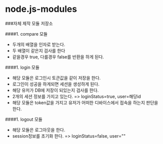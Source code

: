 # node.js-modules

###자체 제작 모듈 저장소

####1. compare 모듈
 - 두개의 배열을 인자로 받는다.
 - 두 배열이 같은지 검사를 한다
 - 같을경우 true, 다를경우 false를 반환을 하게 된다.
 
####1. login 모듈
 - 해당 모듈은 로그인시 토큰값을 같이 저장을 한다.
 - 로그인이 성공을 하게되면 세션을 생성하게 된다.
 - 해당 유저가 DB에 저장이 되있는지 검사를 한다.
 - 2개의 세션 정보를 가지고 있는다. => loginStatus=true, user=해당id
 - 해당 모듈은 token값을 가지고 유저가 어떠한 디바이스에서 접속을 하는지 판단을 한다.

####1. logout 모듈
 - 해당 모듈은 로그아웃을 한다.
 - session정보를 초기화 한다. => loginStatus=false, user=""
